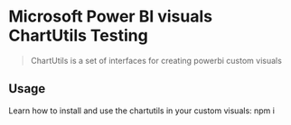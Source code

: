 # Microsoft Power BI visuals ChartUtils Testing


> ChartUtils is a set of interfaces for creating powerbi custom visuals

## Usage
Learn how to install and use the chartutils in your custom visuals:
npm i 


